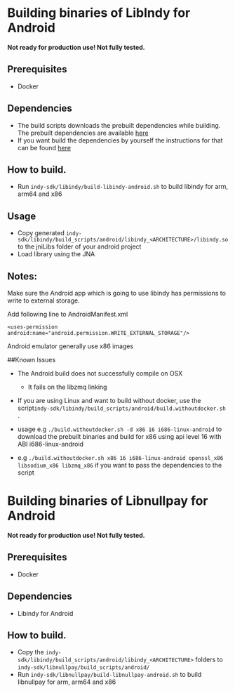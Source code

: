 # Building binaries of LibIndy for Android

**Not ready for production use! Not fully tested.**

## Prerequisites

- Docker

## Dependencies
- The build scripts downloads the prebuilt dependencies while building. The prebuilt dependencies are available [here](https://github.com/evernym/indy-android-dependencies/tree/master/prebuilt)
- If you want build the dependencies by yourself the instructions for that can be found [here](https://github.com/evernym/indy-android-dependencies)

## How to build.
- Run `indy-sdk/libindy/build-libindy-android.sh` to build libindy for arm, arm64 and x86

## Usage 
- Copy generated `indy-sdk/libindy/build_scripts/android/libindy_<ARCHITECTURE>/libindy.so` to the jniLibs folder of your android project
- Load library using the JNA


## Notes:
Make sure the Android app which is going to use libindy has permissions to write to external storage. 

Add following line to AndroidManifest.xml

`<uses-permission android:name="android.permission.WRITE_EXTERNAL_STORAGE"/>`

Android emulator generally use x86 images

##Known Issues

- The Android build does not successfully compile on OSX
    - It fails on the libzmq linking

- If you are using Linux and want to build without docker, use the script`indy-sdk/libindy/build_scripts/android/build.withoutdocker.sh` .
 - usage e.g `./build.withoutdocker.sh -d x86 16 i686-linux-android` to download the prebuilt binaries and build for x86 using api level 16 with ABI i686-linux-android
 - e.g `./build.withoutdocker.sh x86 16 i686-linux-android openssl_x86 libsodium_x86 libzmq_x86` if you want to pass the dependencies to the script


# Building binaries of Libnullpay for Android

**Not ready for production use! Not fully tested.**

## Prerequisites

- Docker

## Dependencies
- Libindy for Android


## How to build.
- Copy the `indy-sdk/libindy/build_scripts/android/libindy_<ARCHITECTURE>` folders to `indy-sdk/libnullpay/build_scripts/android/`
- Run `indy-sdk/libnullpay/build-libnullpay-android.sh` to build libnullpay for arm, arm64 and x86



